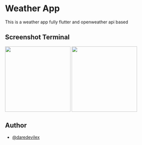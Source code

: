 
# Weather App


This is a weather app fully flutter and openweather api based
## Screenshot Terminal

<img src="https://github.com/user-attachments/assets/c7819166-5612-4f1c-972b-29ba770ebe1e" width=215>

<img src="https://github.com/user-attachments/assets/39b0ecb6-b6ba-4c7b-93fe-3da2b8921be9" width=215>

## Author


- [@daredevilex](https://www.github.com/dare-devil-ex)

